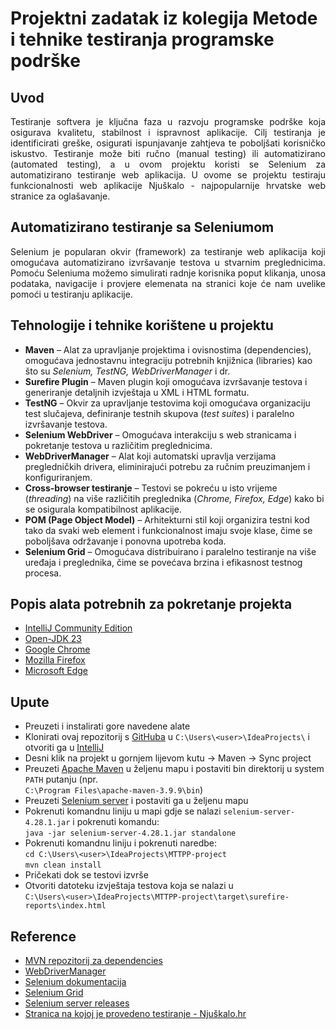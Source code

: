 # Projektni zadatak iz kolegija Metode i tehnike testiranja programske podrške

## Uvod

<div align=justify> 
Testiranje softvera je ključna faza u razvoju programske podrške koja osigurava kvalitetu, stabilnost i ispravnost aplikacije. Cilj testiranja je identificirati greške, osigurati ispunjavanje zahtjeva te poboljšati korisničko iskustvo. Testiranje može biti ručno (manual testing) ili automatizirano (automated testing), a u ovom projektu koristi se Selenium za automatizirano testiranje web aplikacija. U ovome se projektu testiraju funkcionalnosti web aplikacije Njuškalo - najpopularnije hrvatske web stranice za oglašavanje.
</div>

## Automatizirano testiranje sa Seleniumom
<div align=justify> 
Selenium je popularan okvir (framework) za testiranje web aplikacija koji omogućava automatizirano izvršavanje testova u stvarnim preglednicima. Pomoću Seleniuma možemo simulirati radnje korisnika poput klikanja, unosa podataka, navigacije i provjere elemenata na stranici koje će nam uvelike pomoći u testiranju aplikacije.
</div>

## Tehnologije i tehnike korištene u projektu

- **Maven** – Alat za upravljanje projektima i ovisnostima (dependencies), omogućava jednostavnu integraciju potrebnih knjižnica (libraries) kao što su *Selenium, TestNG, WebDriverManager* i dr.
- **Surefire Plugin** – Maven plugin koji omogućava izvršavanje testova i generiranje detaljnih izvještaja u XML i HTML formatu.
- **TestNG** – Okvir za upravljanje testovima koji omogućava organizaciju test slučajeva, definiranje testnih skupova (*test suites*) i paralelno izvršavanje testova.
- **Selenium WebDriver** – Omogućava interakciju s web stranicama i pokretanje testova u različitim preglednicima.
- **WebDriverManager** – Alat koji automatski upravlja verzijama pregledničkih drivera, eliminirajući potrebu za ručnim preuzimanjem i konfiguriranjem.
- **Cross-browser testiranje** – Testovi se pokreću u isto vrijeme (*threading*) na više različitih preglednika (*Chrome, Firefox, Edge*) kako bi se osigurala kompatibilnost aplikacije.
- **POM (Page Object Model)** – Arhitekturni stil koji organizira testni kod tako da svaki web element i funkcionalnost imaju svoje klase, čime se poboljšava održavanje i ponovna upotreba koda.
- **Selenium Grid** – Omogućava distribuirano i paralelno testiranje na više uređaja i preglednika, čime se povećava brzina i efikasnost testnog procesa.

## Popis alata potrebnih za pokretanje projekta

- [IntelliJ Community Edition](https://www.jetbrains.com/idea/download/?section=windows#section=windows)
- [Open-JDK 23](https://www.oracle.com/java/technologies/downloads/#jdk23-windows)
- [Google Chrome](https://www.google.com/chrome/)
- [Mozilla Firefox](https://www.mozilla.org/en-US/firefox/new/)
- [Microsoft Edge](https://www.microsoft.com/en-us/edge/download)


## Upute

- Preuzeti i instalirati gore navedene alate
- Klonirati ovaj repozitorij s [GitHuba](https://github.com/Matej293/MTTPP-project) u `C:\Users\<user>\IdeaProjects\` i otvoriti ga u [IntelliJ]((https://www.jetbrains.com/idea/download/?section=windows#section=windows))
- Desni klik na projekt u gornjem lijevom kutu -> Maven -> Sync project
- Preuzeti [Apache Maven](https://maven.apache.org/download.cgi) u željenu mapu i postaviti bin direktorij u system `PATH` putanju (npr. <br>`C:\Program Files\apache-maven-3.9.9\bin`)
- Preuzeti [Selenium server](https://github.com/SeleniumHQ/selenium/releases/download/selenium-4.28.0/selenium-server-4.28.1.jar) i postaviti ga u željenu mapu
- Pokrenuti komandnu liniju u mapi gdje se nalazi `selenium-server-4.28.1.jar` i pokrenuti komandu:
<br>`java -jar selenium-server-4.28.1.jar standalone`
- Pokrenuti komandnu liniju i pokrenuti naredbe:
<br>`cd C:\Users\<user>\IdeaProjects\MTTPP-project`
<br>`mvn clean install`
- Pričekati dok se testovi izvrše
- Otvoriti datoteku izvještaja testova koja se nalazi u <br>`C:\Users\<user>\IdeaProjects\MTTPP-project\target\surefire-reports\index.html`

## Reference

- [MVN repozitorij za dependencies](https://mvnrepository.com/)
- [WebDriverManager](https://github.com/bonigarcia/webdrivermanager)
- [Selenium dokumentacija](https://www.selenium.dev/documentation/overview/)
- [Selenium Grid](https://www.selenium.dev/documentation/grid/getting_started/)
- [Selenium server releases](https://github.com/SeleniumHQ/selenium/releases/tag/selenium-4.28.0)
- [Stranica na kojoj je provedeno testiranje - Njuškalo.hr](https://www.njuskalo.hr/)
